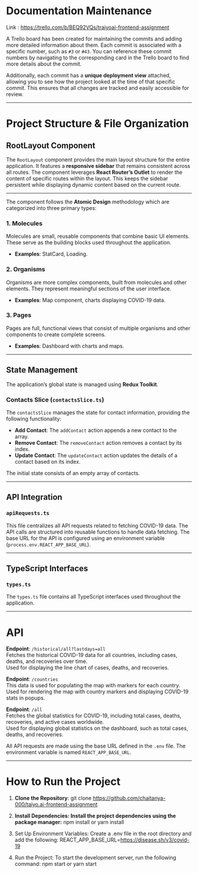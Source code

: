 # Documentation Maintenance
Link : https://trello.com/b/BEQ92VQs/traiyoai-frontend-assignment

A Trello board has been created for maintaining the commits and adding more detailed information about them. Each commit is associated with a specific number, such as `#3` or `#43`. You can reference these commit numbers by navigating to the corresponding card in the Trello board to find more details about the commit.

Additionally, each commit has a **unique deployment view** attached, allowing you to see how the project looked at the time of that specific commit. This ensures that all changes are tracked and easily accessible for review.

---


# Project Structure & File Organization

## RootLayout Component

The `RootLayout` component provides the main layout structure for the entire application. It features a **responsive sidebar** that remains consistent across all routes. The component leverages **React Router’s Outlet** to render the content of specific routes within the layout. This keeps the sidebar persistent while displaying dynamic content based on the current route.

---

The component follows the **Atomic Design** methodology which are categorized into three primary types:

### 1. Molecules
Molecules are small, reusable components that combine basic UI elements. These serve as the building blocks used throughout the application.
- **Examples**: StatCard, Loading.

### 2. Organisms
Organisms are more complex components, built from molecules and other elements. They represent meaningful sections of the user interface.
- **Examples**: Map component, charts displaying COVID-19 data.

### 3. Pages
Pages are full, functional views that consist of multiple organisms and other components to create complete screens.
- **Examples**: Dashboard with charts and maps.

---

## State Management

The application’s global state is managed using **Redux Toolkit**.

### Contacts Slice (`contactsSlice.ts`)
The `contactsSlice` manages the state for contact information, providing the following functionality:
- **Add Contact**: The `addContact` action appends a new contact to the array.
- **Remove Contact**: The `removeContact` action removes a contact by its index.
- **Update Contact**: The `updateContact` action updates the details of a contact based on its index.
  
The initial state consists of an empty array of contacts.

---

## API Integration

### `apiRequests.ts`
This file centralizes all API requests related to fetching COVID-19 data. The API calls are structured into reusable functions to handle data fetching.
The base URL for the API is configured using an environment variable (`process.env.REACT_APP_BASE_URL`).

---

## TypeScript Interfaces

### `types.ts`
The `types.ts` file contains all TypeScript interfaces used throughout the application.

---

# API

**Endpoint**: `/historical/all?lastdays=all`  
Fetches the historical COVID-19 data for all countries, including cases, deaths, and recoveries over time.  
Used for displaying the line chart of cases, deaths, and recoveries.

**Endpoint**: `/countries`  
This data is used for populating the map with markers for each country.  
Used for rendering the map with country markers and displaying COVID-19 stats in popups.

**Endpoint**: `/all`  
Fetches the global statistics for COVID-19, including total cases, deaths, recoveries, and active cases worldwide.  
Used for displaying global statistics on the dashboard, such as total cases, deaths, and recoveries.

All API requests are made using the base URL defined in the `.env` file. The environment variable is named `REACT_APP_BASE_URL`.

---


# How to Run the Project
1. **Clone the Repository**:
git clone https://github.com/chaitanya-000/taiyo.ai-frontend-assignment

2. **Install Dependencies: Install the project dependencies using the package manager:** npm install or yarn install

3. Set Up Environment Variables: Create a .env file in the root directory and add the following:
REACT_APP_BASE_URL=https://disease.sh/v3/covid-19

4. Run the Project: To start the development server, run the following command:
npm start or yarn start


